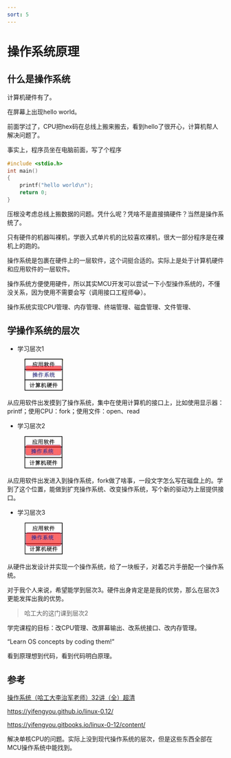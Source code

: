 ```yaml
---
sort: 5
---
```

# 操作系统原理

## 什么是操作系统

计算机硬件有了。

在屏幕上出现hello world。

前面学过了，CPU把hex码在总线上搬来搬去，看到hello了很开心，计算机帮人解决问题了。

事实上，程序员坐在电脑前面，写了个程序
```c
#include <stdio.h>
int main()
{
    printf("hello world\n");
    return 0;
}
```
压根没考虑总线上搬数据的问题。凭什么呢？凭啥不是直接搞硬件？当然是操作系统了。

只有硬件的机器叫裸机，学嵌入式单片机的比较喜欢裸机，很大一部分程序是在裸机上的跑的。

操作系统是包裹在硬件上的一层软件，这个词挺合适的。实际上是处于计算机硬件和应用软件的一层软件。

操作系统方便使用硬件，所以其实MCU开发可以尝试一下小型操作系统的，不懂没关系，因为使用不需要会写（调用接口工程师😂）。

操作系统实现CPU管理、内存管理、终端管理、磁盘管理、文件管理、

## 学操作系统的层次

- 学习层次1

<figure>
    <img src="./chapter1/images/学习层次1.jpg" width=90 />
</figure>

从应用软件出发摸到了操作系统，集中在使用计算机的接口上，比如使用显示器：printf；使用CPU：fork；使用文件：open、read

- 学习层次2

<figure>
    <img src="./chapter1/images/学习层次2.jpg" width=90 />
</figure>

从应用软件出发进入到操作系统，fork做了啥事，一段文字怎么写在磁盘上的。学到了这个位置，能做到扩充操作系统、改变操作系统，写个新的驱动为上层提供接口。

- 学习层次3

<figure>
    <img src="./chapter1/images/学习层次3.jpg" width=90 />
</figure>

从硬件出发设计并实现一个操作系统，给了一块板子，对着芯片手册配一个操作系统。

对于我个人来说，希望能学到层次3。硬件出身肯定是是我的优势，那么在层次3更能发挥出我的优势。


>哈工大的这门课到层次2

学完课程的目标：改CPU管理、改屏幕输出、改系统接口、改内存管理。

“Learn OS concepts by coding them!”

看到原理想到代码，看到代码明白原理。


## 参考

[操作系统（哈工大李治军老师）32讲（全）超清](https://www.bilibili.com/video/BV1d4411v7u7)

https://yifengyou.github.io/linux-0.12/

https://yifengyou.gitbooks.io/linux-0-12/content/


解决单核CPU的问题。实际上没到现代操作系统的层次，但是这些东西全部在MCU操作系统中能找到。
